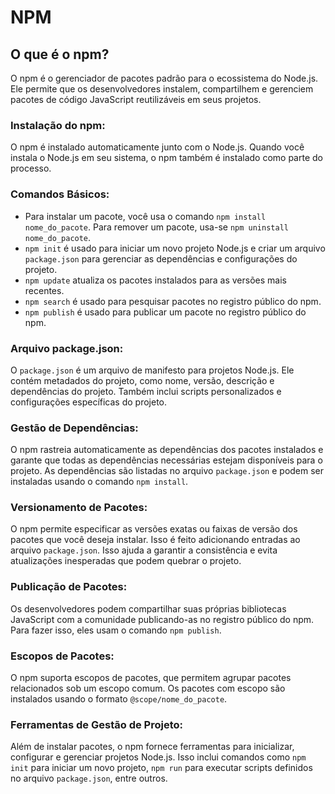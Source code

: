 # NPM

## O que é o npm?

O npm é o gerenciador de pacotes padrão para o ecossistema do Node.js. Ele permite que os desenvolvedores instalem, compartilhem e gerenciem pacotes de código JavaScript reutilizáveis em seus projetos.

### Instalação do npm:

O npm é instalado automaticamente junto com o Node.js. Quando você instala o Node.js em seu sistema, o npm também é instalado como parte do processo.

### Comandos Básicos:

- Para instalar um pacote, você usa o comando `npm install nome_do_pacote`. Para remover um pacote, usa-se `npm uninstall nome_do_pacote`.
- `npm init` é usado para iniciar um novo projeto Node.js e criar um arquivo `package.json` para gerenciar as dependências e configurações do projeto.
- `npm update` atualiza os pacotes instalados para as versões mais recentes.
- `npm search` é usado para pesquisar pacotes no registro público do npm.
- `npm publish` é usado para publicar um pacote no registro público do npm.

### Arquivo package.json:

O `package.json` é um arquivo de manifesto para projetos Node.js. Ele contém metadados do projeto, como nome, versão, descrição e dependências do projeto. Também inclui scripts personalizados e configurações específicas do projeto.

### Gestão de Dependências:

O npm rastreia automaticamente as dependências dos pacotes instalados e garante que todas as dependências necessárias estejam disponíveis para o projeto. As dependências são listadas no arquivo `package.json` e podem ser instaladas usando o comando `npm install`.

### Versionamento de Pacotes:

O npm permite especificar as versões exatas ou faixas de versão dos pacotes que você deseja instalar. Isso é feito adicionando entradas ao arquivo `package.json`. Isso ajuda a garantir a consistência e evita atualizações inesperadas que podem quebrar o projeto.

### Publicação de Pacotes:

Os desenvolvedores podem compartilhar suas próprias bibliotecas JavaScript com a comunidade publicando-as no registro público do npm. Para fazer isso, eles usam o comando `npm publish`.

### Escopos de Pacotes:

O npm suporta escopos de pacotes, que permitem agrupar pacotes relacionados sob um escopo comum. Os pacotes com escopo são instalados usando o formato `@scope/nome_do_pacote`.

### Ferramentas de Gestão de Projeto:

Além de instalar pacotes, o npm fornece ferramentas para inicializar, configurar e gerenciar projetos Node.js. Isso inclui comandos como `npm init` para iniciar um novo projeto, `npm run` para executar scripts definidos no arquivo `package.json`, entre outros.
